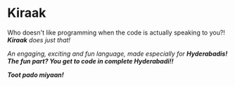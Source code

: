 # Kiraak

Who doesn't like programming when the code is actually speaking to you?! <b><i>Kiraak<i></b> does just that!

An engaging, exciting and fun language, made especially for <b>Hyderabadis<b>!
The fun part? You get to code in complete <i>Hyderabadi<i>!!

<i>Toot pado miyaan!<i>
